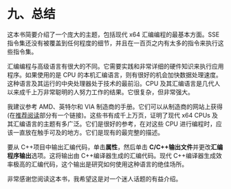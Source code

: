 # 九、总结

这本书简要介绍了一个庞大的主题，包括现代 x64 汇编编程的最基本方面。SSE 指令集还没有被覆盖到任何程度的细节，并且在一百页之内有太多的指令来执行这些指令集。

汇编编程与高级语言有很大的不同。它需要实践和非常详细的硬件知识来执行应用程序。如果使用的是 CPU 的本机汇编语言，则有很好的机会加快数据处理速度。这种语言及其运行的中央处理器处于技术的最前沿。CPU 及其汇编语言是几代人以来成千上万非常聪明的人努力工作的结果。它很复杂，但非常强大。

我建议参考 AMD、英特尔和 VIA 制造商的手册。它们可以从制造商的网站上获得(在[推荐阅读](Assembly_0013.htm#_Recommended_Reading)部分有一个链接)。这些书有成千上万页，证明了现代 x64 CPUs 及其汇编语言的主题有多广泛。它们是很好的参考，在对这些 CPU 进行编程时，应该一直放在触手可及的地方。它们是现有的最完整的描述。

要从 C++项目中输出汇编代码，单击**属性**，然后单击 **C/C++输出文件**并更改**汇编程序输出**选项。这将输出由 C++编译器生成的汇编代码。现代 C++编译器生成效率极高的汇编代码，这个输出是研究如何使用这种语言的绝佳场所。

非常感谢您阅读这本书，我希望这是对一个迷人话题的有益介绍。
